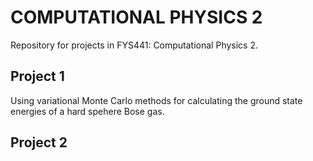 # COMPUTATIONAL PHYSICS 2
Repository for projects in FYS441: Computational Physics 2. 

## Project 1
Using variational Monte Carlo methods for calculating the ground state energies of a hard spehere Bose gas. 

## Project 2 
 
